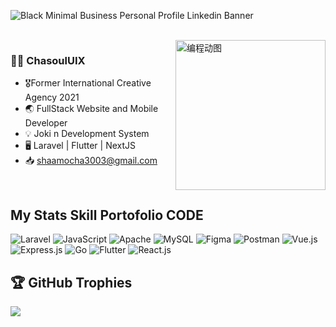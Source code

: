![Black Minimal Business Personal Profile Linkedin Banner](https://github.com/user-attachments/assets/e4bc50d2-2649-4961-859f-364f21ef1d2d)

<br>


<img align="right" alt="编程动图" src="https://img-blog.csdnimg.cn/2019122617442217.gif" width="240"/>

### 👨‍💻 ChasoulUIX

- 🎖️Former International Creative Agency 2021
- 🌏 FullStack Website and Mobile Developer <br>
- 💡 Joki n Development System
- 🖥️ Laravel | Flutter | NextJS <br>
- 📥 shaamocha3003@gmail.com <br>

<br/>

<h2>My Stats Skill Portofolio CODE</h2>

![Laravel](https://img.shields.io/badge/laravel-%23FF2D20.svg?style=for-the-badge&logo=laravel&logoColor=white) 
![JavaScript](https://img.shields.io/badge/javascript-%23323330.svg?style=for-the-badge&logo=javascript&logoColor=%23F7DF1E) 
![Apache](https://img.shields.io/badge/apache-%23D42029.svg?style=for-the-badge&logo=apache&logoColor=white) 
![MySQL](https://img.shields.io/badge/mysql-4479A1.svg?style=for-the-badge&logo=mysql&logoColor=white) 
![Figma](https://img.shields.io/badge/figma-%23F24E1E.svg?style=for-the-badge&logo=figma&logoColor=white) 
![Postman](https://img.shields.io/badge/Postman-FF6C37?style=for-the-badge&logo=postman&logoColor=white)
![Vue.js](https://img.shields.io/badge/vue.js-%234FC08D.svg?style=for-the-badge&logo=vue.js&logoColor=white)
![Express.js](https://img.shields.io/badge/express.js-%23404C56.svg?style=for-the-badge&logo=express&logoColor=white)
![Go](https://img.shields.io/badge/go-%2300ADD8.svg?style=for-the-badge&logo=go&logoColor=white)
![Flutter](https://img.shields.io/badge/flutter-%2302569B.svg?style=for-the-badge&logo=flutter&logoColor=white)
![React.js](https://img.shields.io/badge/react-%2320232a.svg?style=for-the-badge&logo=react&logoColor=%2361DAFB)


## 🏆 GitHub Trophies

![](https://github-profile-trophy.vercel.app/?username=ChasoulUIX&theme=radical&no-frame=false&no-bg=true&margin-w=4)
